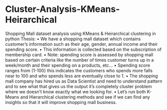 # Cluster-Analysis-KMeans-Heirarchical
Shopping Mall dataset analysis using KMeans &amp; Heirarchical clustering in python
Thesis: 
•	We have a shopping mall dataset which contains customer’s information such as their age, gender, annual income and their spending score.
•	This information is collected based on the subscription of membership card.
•	Note: spending score is assessed by shopping mall based on certain criteria like the number of times customer turns up in a week/month and their spending on a products, etc…
•	Spending score ranges from (1-100) this indicates the customers who spends more falls near to 100 and who spends less are eventually close to 1.
•	The shopping mall company has hired us as Data Scientist and need to understand pattern and to see what that gives us the output it’s completely cluster problem where we doesn’t know exactly what we looking for.
•	Let’s run both K-Means and Hierarchical clustering methods and see if we can find any insights so that it will improve shopping mall business.
